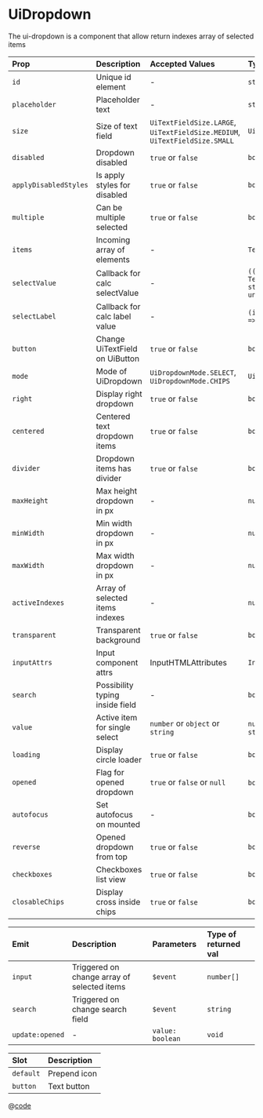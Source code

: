 # UiDropdown

The ui-dropdown is a component that allow return indexes array of selected items

| Prop                  | Description                     | Accepted Values                                                            | Type                                                    | Default                 | Required |
| :-------------------- | :------------------------------ | :------------------------------------------------------------------------- | :------------------------------------------------------ | :---------------------- | :------- |
| `id`                  | Unique id element               | -                                                                          | `string`                                                | -                       | `true`   |
| `placeholder`         | Placeholder text                | -                                                                          | `string`                                                | -                       | `false`  |
| `size`                | Size of text field              | `UiTextFieldSize.LARGE`, `UiTextFieldSize.MEDIUM`, `UiTextFieldSize.SMALL` | `UiTextFieldSize`                                       | `UiTextFieldSize.LARGE` | `false`  |
| `disabled`            | Dropdown disabled               | `true` or `false`                                                          | `boolean`                                               | `false`                 | `false`  |
| `applyDisabledStyles` | Is apply styles for disabled    | `true` or `false`                                                          | `boolean`                                               | `true`                  | `false`  |
| `multiple`            | Can be multiple selected        | `true` or `false`                                                          | `boolean`                                               | `false`                 | `false`  |
| `items`               | Incoming array of elements      | -                                                                          | `TextFieldItem[]`                                       | `[]`                    | `false`  |
| `selectValue`         | Callback for calc selectValue   | -                                                                          | `((val: TextFieldItem) => string or undefined) or null` | `null`                  | `false`  |
| `selectLabel`         | Callback for calc label value   | -                                                                          | `(i: TextFieldItem) => unknown`                         | `() => ''`              | `false`  |
| `button`              | Change UiTextField on UiButton  | `true` or `false`                                                          | `boolean`                                               | `false`                 | `false`  |
| `mode`                | Mode of UiDropdown              | `UiDropdownMode.SELECT`, `UiDropdownMode.CHIPS`                            | `UiDropdownMode`                                        | `UiDropdownMode.SELECT` | `false`  |
| `right`               | Display right dropdown          | `true` or `false`                                                          | `boolean`                                               | `false`                 | `false`  |
| `centered`            | Centered text dropdown items    | `true` or `false`                                                          | `boolean`                                               | `false`                 | `false`  |
| `divider`             | Dropdown items has divider      | `true` or `false`                                                          | `boolean`                                               | `false`                 | `false`  |
| `maxHeight`           | Max height dropdown in px       | -                                                                          | `number?`                                               | `undefined`             | `false`  |
| `minWidth`            | Min width dropdown in px        | -                                                                          | `number?`                                               | `230`                   | `false`  |
| `maxWidth`            | Max width dropdown in px        | -                                                                          | `number?`                                               | `undefined`             | `false`  |
| `activeIndexes`       | Array of selected items indexes | -                                                                          | `number[]`                                              | `[]`                    | `false`  |
| `transparent`         | Transparent background          | `true` or `false`                                                          | `boolean`                                               | `false`                 | `false`  |
| `inputAttrs`          | Input component attrs           | InputHTMLAttributes                                                        | `InputHTMLAttributes`                                   | `() => {}`              | `false`  |
| `search`              | Possibility typing inside field | -                                                                          | `boolean`                                               | `false`                 | `false`  |
| `value`               | Active item for single select   | `number` or `object` or `string`                                           | `number` or `object` or `string`                        | ``                      | `false`  |
| `loading`             | Display circle loader           | `true` or `false`                                                          | `boolean`                                               | `false`                 | `false`  |
| `opened`              | Flag for opened dropdown        | `true` or `false` or `null`                                                | `boolean` or `null`                                     | `null`                  | `false`  |
| `autofocus`           | Set autofocus on mounted        | -                                                                          | `boolean`                                               | `false`                 | `false`  |
| `reverse`             | Opened dropdown from top        | `true` or `false`                                                          | `boolean`                                               | `false`                 | `false`  |
| `checkboxes`          | Checkboxes list view            | `true` or `false`                                                          | `boolean`                                               | `false`                 | `false`  |
| `closableChips`       | Display cross inside chips      | `true` or `false`                                                          | `boolean`                                               | `false`                 | `false`  |

| Emit            | Description                                 | Parameters       | Type of returned val |
| :-------------- | :------------------------------------------ | :--------------- | :------------------- |
| `input`         | Triggered on change array of selected items | `$event`         | `number[]`           |
| `search`        | Triggered on change search field            | `$event`         | `string`             |
| `update:opened` | -                                           | `value: boolean` | `void`               |

| Slot      | Description  |
| :-------- | :----------- |
| `default` | Prepend icon |
| `button`  | Text button  |

<DemoUiDropdown />

<script setup>
import DemoUiDropdown from '~/components/demo/DemoUiDropdown.vue';
</script>

@[code](~/components/demo/DemoUiDropdown.vue)
